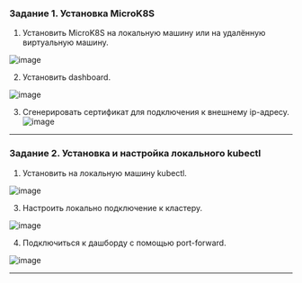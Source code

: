 
### Задание 1. Установка MicroK8S

1. Установить MicroK8S на локальную машину или на удалённую виртуальную машину.

![image](https://github.com/user-attachments/assets/ec059bd1-4e8c-4010-8e6b-e9957708418a)


2. Установить dashboard.

![image](https://github.com/user-attachments/assets/59f1b84d-b3b7-4f24-a56b-b7ed3a88e44b)

3. Сгенерировать сертификат для подключения к внешнему ip-адресу.
![image](https://github.com/user-attachments/assets/2e567a65-d9bd-47bb-a6d0-7e4aebb6c129)


------

### Задание 2. Установка и настройка локального kubectl
1. Установить на локальную машину kubectl.
   
![image](https://github.com/user-attachments/assets/5d281d80-a85f-4992-b548-f97ae58b8f30)


3. Настроить локально подключение к кластеру.

![image](https://github.com/user-attachments/assets/32d9f2f3-ad9c-46e9-b4b0-28dfd73e0650)


4. Подключиться к дашборду с помощью port-forward.

![image](https://github.com/user-attachments/assets/15068124-7817-4f19-98b2-6c33dcd1bd5f)

------
